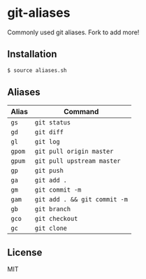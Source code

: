 
# git-aliases

Commonly used git aliases. Fork to add more!

## Installation

```bash
$ source aliases.sh
```

## Aliases

| Alias | Command |
|-------|---------|
| `gs`  | `git status` |
| `gd`  | `git diff` |
| `gl`  | `git log` |
| `gpom` | `git pull origin master` |
| `gpum` | `git pull upstream master` |
| `gp`   | `git push` |
| `ga`   | `git add .` |
| `gm`   | `git commit -m` |
| `gam`  | `git add . && git commit -m` |
| `gb`   | `git branch` |
| `gco`  | `git checkout` |
| `gc`  | `git clone` |

## License

  MIT

